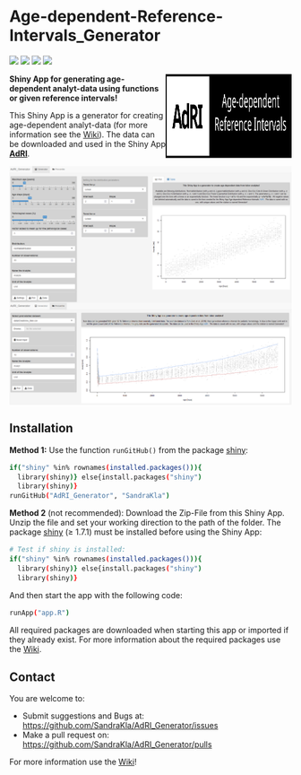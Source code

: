 # Age-dependent-Reference-Intervals_Generator 

![](https://img.shields.io/github/license/SandraKla/Age-dependent-Reference-Intervals_Generator.svg)
![](https://img.shields.io/github/last-commit/SandraKla/Age-dependent-Reference-Intervals_Generator/master.svg)
![](https://img.shields.io/github/languages/count/SandraKla/Age-dependent-Reference-Intervals_Generator.svg)
![](https://img.shields.io/github/languages/top/SandraKla/Age-dependent-Reference-Intervals_Generator.svg)

<img src="www/Logo.svg" width="225px" height="150px" align="right"/>

**Shiny App for generating age-dependent analyt-data using functions or given reference intervals!**

This Shiny App is a generator for creating age-dependent analyt-data (for more information see the [Wiki](https://github.com/SandraKla/AdRI_Generator/wiki)). The data can be downloaded and used in the Shiny App [**AdRI**](https://github.com/SandraKla/Age-dependent-Reference-Intervals/wiki/Dataset-from-AdRI-Generator). 

<img src="www/shiny_generator.png" align="center"/>
<img src="www/shiny_percentile.png" align="center"/>

## Installation 

**Method 1:**
Use the function ```runGitHub()``` from the package [shiny](https://cran.r-project.org/web/packages/shiny/index.html):

```bash
if("shiny" %in% rownames(installed.packages())){
  library(shiny)} else{install.packages("shiny")
  library(shiny)}
runGitHub("AdRI_Generator", "SandraKla")
```

**Method 2** (not recommended):
Download the Zip-File from this Shiny App. Unzip the file and set your working direction to the path of the folder. 
The package [shiny](https://cran.r-project.org/web/packages/shiny/index.html) (≥ 1.7.1) must be installed before using the Shiny App:

```bash
# Test if shiny is installed:
if("shiny" %in% rownames(installed.packages())){
  library(shiny)} else{install.packages("shiny")
  library(shiny)}
```
And then start the app with the following code:
```bash
runApp("app.R")
```

All required packages are downloaded when starting this app or imported if they already exist. For more information about the required packages use the [Wiki](https://github.com/SandraKla/AdRI_Generator/wiki).

## Contact

You are welcome to:

- Submit suggestions and Bugs at: https://github.com/SandraKla/AdRI_Generator/issues
- Make a pull request on: https://github.com/SandraKla/AdRI_Generator/pulls

For more information use the [Wiki](https://github.com/SandraKla/AdRI_Generator/wiki)! 
